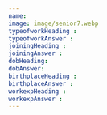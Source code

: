 ```yaml
---
name: 
image: image/senior7.webp
typeofworkHeading : 
typeofworkAnswer : 
joiningHeading : 
joiningAnswer : 
dobHeading: 
dobAnswer:
birthplaceHeading :
birthplaceAnswer :
workexpHeading : 
workexpAnswer :  
---
```


##### 

###### 

#####

###### 
